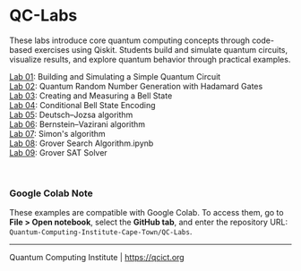 # QC-Labs
These labs introduce core quantum computing concepts through code-based exercises using Qiskit. Students build and simulate quantum circuits, visualize results, and explore quantum behavior through practical examples.

[Lab 01](Lab%2001%20-%20quantum%20circuit.ipynb): Building and Simulating a Simple Quantum Circuit<br>
[Lab 02](Lab%2002%20-%20QRNG.ipynb): Quantum Random Number Generation with Hadamard Gates<br>
[Lab 03](Lab%2003%20-%20Bell%20state.ipynb): Creating and Measuring a Bell State<br>
[Lab 04](Lab%2004%20-%20Conditional%20Bell%20State%20Encoding.ipynb): Conditional Bell State Encoding<br>
[Lab 05](Lab%2005%20-%20Deutsch–Jozsa%20algorithm.ipynb): Deutsch–Jozsa algorithm<br>
[Lab 06](Lab%2006%20-%20Bernstein–Vazirani%20algorithm.ipynb): Bernstein–Vazirani algorithm<br>
[Lab 07](Lab%2007%20-%20Simons%20algorithm.ipynb): Simon's algorithm<br>
[Lab 08](Lab%2008%20-%20Grover%20Search%20Algorithm.ipynb): Grover Search Algorithm.ipynb<br>
[Lab 09](Lab%2009%20-%20Grover%20SAT%20Solver.ipynb): Grover SAT Solver<br>

<br>

### Google Colab Note
These examples are compatible with Google Colab. To access them, go to **File > Open notebook**, select the **GitHub tab**, and enter the repository URL: 
`Quantum-Computing-Institute-Cape-Town/QC-Labs`.

---
Quantum Computing Institute | https://qcict.org
